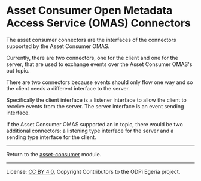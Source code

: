 <!-- SPDX-License-Identifier: CC-BY-4.0 -->
<!-- Copyright Contributors to the ODPi Egeria project. -->

# Asset Consumer Open Metadata Access Service (OMAS) Connectors

The asset consumer connectors are the interfaces of the
connectors supported by the Asset Consumer OMAS.

Currently, there are two connectors, one for the client
and one for the server, that are used to exchange events
over the Asset Consumer OMAS's out topic.

There are two connectors because events should only flow one way
and so the client needs a different interface to the server.

Specifically the client interface is a listener interface
to allow the client to receive events from the server.
The server interface is an event sending interface.

If the Asset Consumer OMAS supported an in topic,
there would be two additional connectors: a listening type
interface for the server and a sending type
interface for the client.

----
Return to the [asset-consumer](..) module.

----
License: [CC BY 4.0](https://creativecommons.org/licenses/by/4.0/),
Copyright Contributors to the ODPi Egeria project.
